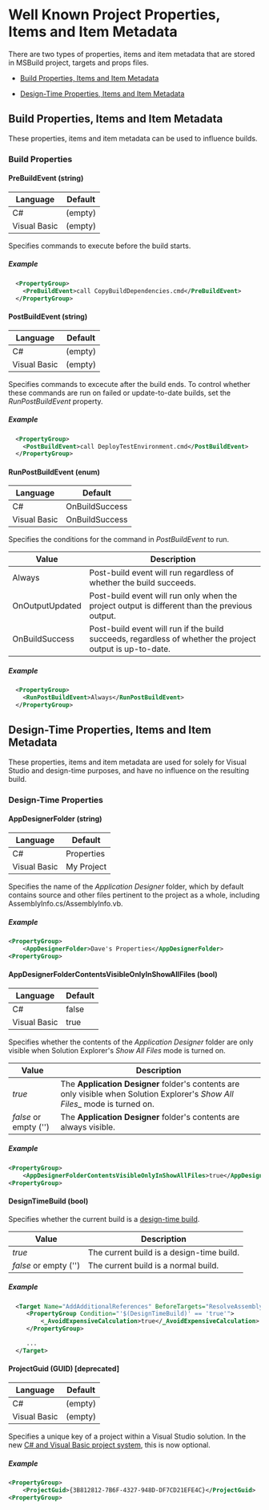 # __Well Known Project Properties, Items and Item Metadata__

There are two types of properties, items and item metadata that are stored in MSBuild project, targets and props files. 

- [Build  Properties, Items and Item  Metadata](#build-properties-items-and-item-metadata)

- [Design-Time Properties, Items and Item Metadata](#design-time-properties-items-and-item-metadata)

## __Build Properties, Items and Item Metadata__
These properties, items and item metadata can be used to influence builds.

### __Build Properties__

#### __PreBuildEvent (string)__
| Language      | Default            |
|---------------| -------------------|
| C#            | (empty)            |
| Visual Basic  | (empty)            |

Specifies commands to execute before the build starts.

##### __Example__
``` XML
  <PropertyGroup>
    <PreBuildEvent>call CopyBuildDependencies.cmd</PreBuildEvent>
  </PropertyGroup>
```

#### __PostBuildEvent (string)__
| Language      | Default            |
|---------------| -------------------|
| C#            | (empty)            |
| Visual Basic  | (empty)            |

Specifies commands to excecute after the build ends. To control whether these commands are run on failed or update-to-date builds, set the _RunPostBuildEvent_ property.

##### __Example__
``` XML
  <PropertyGroup>
    <PostBuildEvent>call DeployTestEnvironment.cmd</PostBuildEvent>
  </PropertyGroup>
```

#### __RunPostBuildEvent (enum)__

| Language      | Default            |
|---------------| -------------------|
| C#            | OnBuildSuccess     |
| Visual Basic  | OnBuildSuccess     |

Specifies the conditions for the command in _PostBuildEvent_ to run.

| Value           | Description    |
|-----------------| ---------------|
| Always          | Post-build event will run regardless of whether the build succeeds.     |
| OnOutputUpdated | Post-build event will run only when the project output is different than the previous output.|
| OnBuildSuccess  | Post-build event will run if the build succeeds, regardless of whether the project output is up-to-date.|

##### __Example__
``` XML
  <PropertyGroup>
    <RunPostBuildEvent>Always</RunPostBuildEvent>
  </PropertyGroup>
```

## __Design-Time Properties, Items and Item Metadata__
These properties, items and item metadata are used for solely for Visual Studio and design-time purposes, and have no influence on the resulting build.

### __Design-Time Properties__

#### __AppDesignerFolder (string)__

| Language      | Default            |
|---------------| -------------------|
| C#            | Properties         |
| Visual Basic  | My Project         |

Specifies the name of the _Application Designer_ folder, which by default contains source and other files pertinent to the project as a whole, including AssemblyInfo.cs/AssemblyInfo.vb.

##### __Example__
``` XML
<PropertyGroup>
    <AppDesignerFolder>Dave's Properties</AppDesignerFolder>
<PropertyGroup>
```

#### __AppDesignerFolderContentsVisibleOnlyInShowAllFiles (bool)__

| Language      | Default            |
|---------------| -------------------|
| C#            | false              |
| Visual Basic  | true               |

Specifies whether the contents of the _Application Designer_ folder are only visible when Solution Explorer's _Show All Files_ mode is turned on.

| Value                 | Description    |
|-----------------------| ---------------|
| _true_                | The __Application Designer__ folder's contents are only visible when Solution Explorer's _Show All Files__ mode is turned on.|
| _false_ or empty ('') | The __Application Designer__ folder's contents are always visible.|

##### __Example__
``` XML
<PropertyGroup>
    <AppDesignerFolderContentsVisibleOnlyInShowAllFiles>true</AppDesignerFolderContentsVisibleOnlyInShowAllFiles>
<PropertyGroup>
```

#### __DesignTimeBuild (bool)__

Specifies whether the current build is a [design-time build](design-time-builds.md).

| Value                 | Description    |
|-----------------------| ---------------|
| _true_                | The current build is a design-time build.|
| _false_ or empty ('') | The current build is a normal build.|

##### __Example__
``` XML
  <Target Name="AddAdditionalReferences" BeforeTargets="ResolveAssemblyReference">
     <PropertyGroup Condition="'$(DesignTimeBuild)' == 'true'">
         <_AvoidExpensiveCalculation>true</_AvoidExpensiveCalculation>
     </PropertyGroup>

     ...
  </Target>
```

#### __ProjectGuid (GUID) [deprecated]__

| Language      | Default            |
|---------------| -------------------|
| C#            | (empty)            |
| Visual Basic  | (empty)            |

Specifies a unique key of a project within a Visual Studio solution. In the new [C# and Visual Basic project system](http://github.com/dotnet/roslyn-project-system), this is now optional.

##### __Example__
``` XML
<PropertyGroup>
    <ProjectGuid>{3B812812-7B6F-4327-948D-DF7CD21EFE4C}</ProjectGuid>
<PropertyGroup>
```
